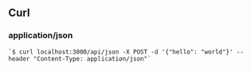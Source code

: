 ## Curl 



### application/json
    `$ curl localhost:3000/api/json -X POST -d '{"hello": "world"}' --header "Content-Type: application/json"`